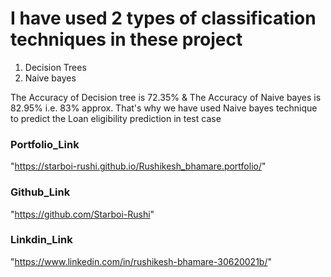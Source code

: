 # I have used 2 types of classification techniques in these project 
1. Decision Trees
2. Naive bayes

The Accuracy of Decision tree is 72.35% & The Accuracy of Naive bayes is 82.95% i.e. 83% approx.
That's why we have used Naive bayes technique to predict the Loan eligibility prediction in test case

### Portfolio_Link
"https://starboi-rushi.github.io/Rushikesh_bhamare.portfolio/"

### Github_Link
"https://github.com/Starboi-Rushi"

### Linkdin_Link
"https://www.linkedin.com/in/rushikesh-bhamare-30620021b/"



